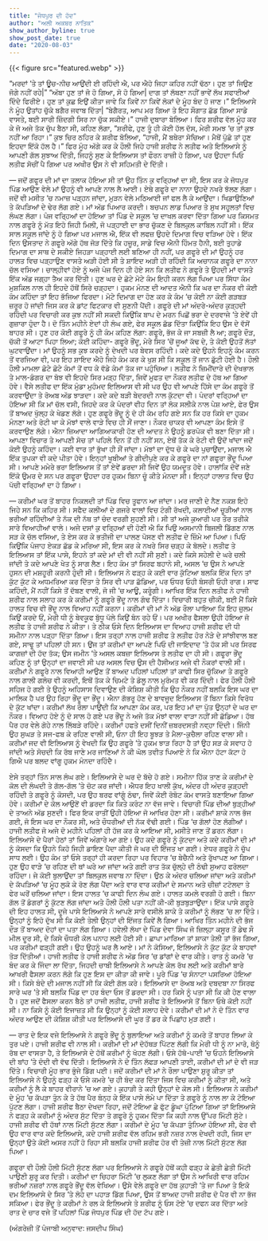 ```yaml
---
title: "ਜੋਧਪੁਰ ਦੀ ਹੱਦ"
author: "ਅਲੀ ਅਕਬਰ ਨਾਤਿਕ"
show_author_byline: true
show_post_date: true
date: "2020-08-03"
---
```

{{< figure src="featured.webp" >}}

“ਮਰਦਾਂ ‘ਤੇ ਤਾਂ ਊਚ-ਨੀਚ ਆਉਂਦੀ ਈ ਰਹਿੰਦੀ ਐ, ਪਰ ਐਹੋ ਜਿਹਾ ਕਹਿਰ ਨਹੀਂ ਢੱਠਾ। ਹੁਣ ਤਾਂ ਜਿਉਣ ਜੋਗੇ ਨਹੀਂ ਰਹੇ|”
“ਅੱਬਾ ਹੁਣ ਤਾਂ ਜੋ ਹੋ ਗਿਆ, ਸੋ ਹੋ ਗਿਆ| ਦਾਗ ਤਾਂ ਲੱਥਣਾ ਨਹੀਂ ਭਾਵੇਂ ਲੱਖ ਸਫਾਈਆਂ ਦਿੰਦੇ ਫਿਰੀਏ। ਹੁਣ ਤਾਂ ਕੁਛ ਇਉਂ ਕੀਤਾ ਜਾਵੇ ਕਿ ਕਿਵੇਂ ਨਾ ਕਿਵੇਂ ਲੋਕਾਂ ਦੇ ਮੂੰਹ ਬੰਦ ਹੋ ਜਾਣ।” ਇਲਿਆਸੇ ਨੇ ਮੂੰਹ ਉਤਾਂਹ ਚੁੱਕੇ ਬਗੈਰ ਜਵਾਬ ਦਿੱਤਾ|
“ਬੇਗੈਰਤ, ਆਪ ਮਰ ਗਿਆ ਤੇ ਇਹ ਸੌਗਾਤ ਛੱਡ ਗਿਆ ਸਾਡੇ ਵਾਸਤੇ, ਬਈ ਸਾਰੀ ਜ਼ਿੰਦਗੀ ਸਿਰ ਨਾ ਚੁੱਕ ਸਕੀਏ।” ਹਾਜੀ ਦੁਬਾਰਾ ਬੋਲਿਆ। ਫਿਰ ਸ਼ਰੀਫ ਵੱਲ ਮੂੰਹ ਕਰ ਕੇ ਜੋ ਅਜੇ ਤੱਕ ਚੁੱਪ ਬੈਠਾ ਸੀ, ਕਹਿਣ ਲੱਗਾ, “ਸ਼ਰੀਫੇ, ਹੁਣ ਤੂੰ ਹੀ ਕੋਈ ਹੱਲ ਦੱਸ, ਮੇਰੀ ਸਮਝ ‘ਚ ਤਾਂ ਕੁਝ ਨਹੀਂ ਆ ਰਿਹਾ।”
ਕੁਝ ਚਿਰ ਠਹਿਰ ਕੇ ਸ਼ਰੀਫ ਬੋਲਿਆ, “ਹਾਜੀ, ਮੈਂ ਬਥੇਰਾ ਸੋਚਿਆ। ਮੈਥੋਂ ਪੁੱਛੋ ਤਾਂ ਹੁਣ ਇਹਦਾ ਇੱਕੋ ਹੱਲ ਹੈ।” ਫਿਰ ਮੂੰਹ ਅੱਗੇ ਕਰ ਕੇ ਹੌਲੀ ਜਿਹੇ ਹਾਜੀ ਸ਼ਰੀਫ ਨੇ ਲਤੀਫ ਅਤੇ ਇਲਿਆਸੇ ਨੂੰ ਆਪਣੀ ਗੱਲ ਸੁਝਾਅ ਦਿੱਤੀ, ਜਿਹਨੂੰ ਸੁਣ ਕੇ ਇਲਿਆਸ ਤਾਂ ਫੌਰਨ ਰਾਜ਼ੀ ਹੋ ਗਿਆ, ਪਰ ਉਹਦਾ ਪਿਓ ਲਤੀਫ ਸੋਚੀਂ ਪੈ ਗਿਆ ਪਰ ਅਖੀਰ ਉਸ ਨੇ ਵੀ ਸਹਿਮਤੀ ਦੇ ਦਿੱਤੀ।

—
ਜਦੋਂ ਗਫੂਰ ਦੀ ਮਾਂ ਦਾ ਤਲਾਕ ਹੋਇਆ ਸੀ ਤਾਂ ਉਹ ਤਿੰਨ ਕੁ ਵਰ੍ਹਿਆਂ ਦਾ ਸੀ, ਇਸ ਕਰ ਕੇ ਜੋਧਪੁਰ ਪਿੰਡ ਆਉਣ ਵੇਲੇ ਮਾਂ ਉਹਨੂੰ ਵੀ ਆਪਣੇ ਨਾਲ ਲੈ ਆਈ। ਏਥੇ ਗਫੂਰੇ ਦਾ ਨਾਨਾ ਉਹਦੇ ਨਖਰੇ ਝੱਲਣ ਲੱਗਾ। ਜਦੋਂ ਵੀ ਮਸੀਤ ‘ਚ ਨਮਾਜ਼ ਪੜ੍ਹਨ ਜਾਂਦਾ, ਮੁੜਨ ਵੇਲੇ ਮਠਿਆਈ ਜਾਂ ਫਲ ਲੈ ਕੇ ਆਉਂਦਾ। ਖਿਡਾਉਣਿਆਂ ਤੇ ਕੱਪੜਿਆਂ ਦੇ ਢੇਰ ਲੱਗ ਗਏ। ਮਾਂ ਅੱਡ ਪਿਆਰ ਕਰਦੀ। ਬਚਪਨ ਲਾਡ ਪਿਆਰ ਤੇ ਸੁਖ ਸਹੂਲਤਾਂ ਵਿਚ ਲੰਘਣ ਲੱਗਾ। ਪੰਜ ਵਰ੍ਹਿਆਂ ਦਾ ਹੋਇਆ ਤਾਂ ਪਿੰਡ ਦੇ ਸਕੂਲ ‘ਚ ਦਾਖਲ ਕਰਵਾ ਦਿੱਤਾ ਗਿਆ ਪਰ ਕਿਸਮਤ ਨਾਲ ਗਫੂਰੇ ਨੂੰ ਮੱਤ ਇਹੋ ਜਿਹੀ ਮਿਲੀ, ਜੋ ਪੜ੍ਹਾਈ ਦਾ ਭਾਰ ਚੁੱਕਣ ਦੇ ਬਿਲਕੁਲ ਕਾਬਿਲ ਨਹੀਂ ਸੀ। ਇੱਕ ਸਾਲ ਸਕੂਲ ਜਾਂਦੇ ਨੂੰ ਹੋ ਗਿਆ ਪਰ ਮਜਾਲ ਐ, ਇੱਕ ਵੀ ਲਫਜ਼ ਉਹਦੇ ਦਿਮਾਗ ਵਿਚ ਵੜਿਆ ਹੋਵੇ।
ਇੱਕ ਦਿਨ ਉਸਤਾਦ ਨੇ ਗਫੂਰੇ ਅੱਗੇ ਹੱਥ ਜੋੜ ਦਿੱਤੇ ਕਿ ਹਜ਼ੂਰ, ਸਾਡੇ ਵਿਚ ਐਨੀ ਹਿੰਮਤ ਹੈਨੀ, ਬਈ ਤੁਹਾਡੇ ਦਿਮਾਗ ਦਾ ਸਾਥ ਦੇ ਸਕੀਏ ਜਿਹੜਾ ਪੜ੍ਹਾਈ ਲਈ ਬਣਿਆ ਹੀ ਨਹੀਂ, ਪਰ ਗਫੂਰੇ ਦੀ ਮਾਂ ਉਹਨੂੰ ਹਰ ਹਾਲਤ ਵਿਚ ਪੜ੍ਹਾਉਣ ਵਾਸਤੇ ਅੜੀ ਹੋਈ ਸੀ ਤੇ ਸ਼ਾਇਦ ਅੜੀ ਹੀ ਰਹਿੰਦੀ ਕਿ ਅਚਾਨਕ ਗਫੂਰੇ ਦਾ ਨਾਨਾ ਚੱਲ ਵਸਿਆ।
ਚਾਲ੍ਹੀਵਾਂ ਹੋਏ ਨੂੰ ਅਜੇ ਪੰਜ ਦਿਨ ਹੀ ਹੋਏ ਸਨ ਕਿ ਲਤੀਫ ਨੇ ਗਫੂਰੇ ਤੇ ਉਹਦੀ ਮਾਂ ਵਾਸਤੇ ਇੱਕ ਅੱਡ ਜਗ੍ਹਾ ਤੈਅ ਕਰ ਦਿੱਤੀ। ਹੁਣ ਘਰ ਦੇ ਛੋਟੇ ਮੋਟੇ ਕੰਮ ਇਹੀ ਕਰਨ ਲੱਗ ਪਿਆ ਪਰ ਸਿੱਧਾ ਕੰਮ ਮੁਸ਼ਕਿਲ ਨਾਲ ਹੀ ਇਹਦੇ ਹੱਥੋਂ ਸਿਰੇ ਚੜ੍ਹਦਾ। ਹੁਕਮ ਮੰਨਣ ਦੀ ਆਦਤ ਐਨੀ ਕਿ ਘਰ ਦਾ ਨੌਕਰ ਵੀ ਕੋਈ ਕੰਮ ਕਹਿੰਦਾ ਤਾਂ ਇਹ ਭੱਜਿਆ ਫਿਰਦਾ। ਮੋਟੇ ਦਿਮਾਗ ਦਾ ਹੋਣ ਕਰ ਕੇ ਕੰਮ ‘ਚ ਕੋਈ ਨਾ ਕੋਈ ਗੜਬੜ ਜ਼ਰੂਰ ਹੋ ਜਾਂਦੀ ਜਿਸ ਕਰ ਕੇ ਡਾਂਟ ਫਿਟਕਾਰ ਵੀ ਸੁਣਨੀ ਪੈਂਦੀ। ਗਫੂਰੇ ਦੀ ਮਾਂ ਅੰਦਰੇ-ਅੰਦਰ ਕੁੜ੍ਹਦੀ ਰਹਿੰਦੀ ਪਰ ਵਿਚਾਰੀ ਕਰ ਕੁਝ ਨਹੀਂ ਸੀ ਸਕਦੀ ਕਿਉਂਕਿ ਬਾਪ ਦੇ ਮਰਨ ਪਿਛੋਂ ਭਰਾ ਦੇ ਦਰਵਾਜੇ ‘ਤੇ ਏਵੇਂ ਹੀ ਗੁਜ਼ਾਰਾ ਹੁੰਦਾ ਹੈ। ਦੋ ਤਿੰਨ ਮਹੀਨੇ ਏਦਾਂ ਹੀ ਲੰਘ ਗਏ, ਫੇਰ ਸਕੂਲ ਛੱਡ ਦਿੱਤਾ ਕਿਉਂਕਿ ਇਹ ਉਸ ਦੇ ਵੱਸੋਂ ਬਾਹਰ ਸੀ। ਹੁਣ ਹਰ ਕੋਈ ਗਫੂਰੇ ਨੂੰ ਹੀ ਕੰਮ ਕਹਿਣ ਲੱਗਾ: ਗਫੂਰੇ, ਭੱਜ ਕੇ ਜਾ ਸਬਜ਼ੀ ਲੈ ਆ; ਗਫੂਰੇ ਦੌੜ, ਚੱਕੀ ਤੋਂ ਆਟਾ ਪਿਹਾ ਲਿਆ; ਕੋਈ ਕਹਿੰਦਾ- ਗਫੂਰੇ ਭੌਂਦੂ, ਮੇਰੇ ਸਿਰ ‘ਚੋਂ ਜੂਆਂ ਕੱਢ ਦੇ, ਤੇ ਕੋਈ ਉਹਤੋਂ ਲੱਤਾਂ ਘੁਟਵਾਉਂਦਾ। ਮਾਂ ਉਹਨੂੰ ਸਭ ਕੁਝ ਕਰਦੇ ਨੂੰ ਦੇਖਦੀ ਪਰ ਬੇਵਸ ਰਹਿੰਦੀ। ਕਦੇ ਕਦੇ ਉਹਨੇ ਇਹਨੂੰ ਕੰਮ ਕਰਨ ਤੋਂ ਵਰਜਿਆ ਵੀ, ਪਰ ਇਹ ਸ਼ਾਇਦ ਐਹੋ ਜਿਹੇ ਕੰਮ ਕਰ ਕੇ ਖੁਸ਼ ਸੀ ਕਿ ਸਕੂਲ ਤੋਂ ਜਾਨ ਛੁੱਟੀ ਹੋਈ ਹੈ।
ਹੌਲੀ ਹੌਲੀ ਮਾਮਲਾ ਛੋਟੇ ਛੋਟੇ ਕੰਮਾਂ ਤੋਂ ਵਧ ਕੇ ਵੱਡੇ ਕੰਮਾਂ ਤੱਕ ਜਾ ਪਹੁੰਚਿਆ। ਲਤੀਫ ਨੇ ਜ਼ਿਮੀਂਦਾਰੇ ਦੀ ਦੇਖਭਾਲ ਤੇ ਮਾਲ-ਡੰਗਰ ਦਾ ਬੋਝ ਵੀ ਇਹਦੇ ਸਿਰ ਮੜ੍ਹ ਦਿੱਤਾ, ਜਿਵੇਂ ਮੁਫਤ ਦਾ ਨੌਕਰ ਲਤੀਫ ਦੇ ਹੱਥ ਆ ਗਿਆ ਹੋਵੇ। ਵੈਸੇ ਲਤੀਫ ਦਾ ਇੱਕ ਮੁੰਡਾ ਮੁਹੰਮਦ ਇਲਿਆਸ ਵੀ ਸੀ ਪਰ ਉਹ ਵੀ ਆਪਣੇ ਹਿੱਸੇ ਦਾ ਕੰਮ ਗਫੂਰੇ ਤੋਂ ਕਰਵਾਉਂਦਾ ਤੇ ਰੋਅਬ ਅੱਡ ਝਾੜਦਾ। ਕਦੇ ਕਦੇ ਬੜੀ ਬੇਦਰਦੀ ਨਾਲ ਕੁੱਟਦਾ ਵੀ। ਪੰਦਰਾਂ ਵਰ੍ਹਿਆਂ ਦਾ ਹੋਇਆ ਸੀ ਕਿ ਮਾਂ ਚੱਲ ਵਸੀ, ਜਿਹਦੇ ਕਰ ਕੇ ਪੰਦਰਾਂ ਵੀਹ ਦਿਨ ਤਾਂ ਲੋਕ ਸਲੀਕੇ ਨਾਲ ਪੇਸ਼ ਆਏ, ਫੇਰ ਉਸ ਤੋਂ ਬਾਅਦ ਖੁੱਲ੍ਹ ਕੇ ਖੇਡਣ ਲੱਗੇ।
ਹੁਣ ਗਫੂਰੇ ਭੌਂਦੂ ਨੂੰ ਦੋ ਹੀ ਕੰਮ ਰਹਿ ਗਏ ਸਨ ਕਿ ਹਰ ਕਿਸੇ ਦਾ ਹੁਕਮ ਮੰਨਣਾ ਅਤੇ ਰੋਟੀ ਖਾ ਕੇ ਮੱਝਾਂ ਵਾਲੇ ਵਾੜੇ ਵਿਚ ਹੀ ਸੌਂ ਜਾਣਾ। ਨੌਕਰ ਚਾਕਰ ਵੀ ਆਪਣਾ ਕੰਮ ਇਸੇ ਤੋਂ ਕਰਵਾਉਣ ਲੱਗੇ। ਐਨਾ ਜ਼ਿਆਦਾ ਆਗਿਆਕਾਰੀ ਹੋਣ ਦੀ ਆਦਤ ਨੇ ਉਹਨੂੰ ਡਰਪੋਕ ਵੀ ਬਣਾ ਦਿੱਤਾ ਸੀ। ਆਪਣਾ ਵਿਚਾਰ ਤੇ ਆਪਣੀ ਸੋਚ ਤਾਂ ਪਹਿਲੇ ਦਿਨ ਤੋਂ ਹੀ ਨਹੀਂ ਸਨ, ਏਥੋਂ ਤੱਕ ਕੇ ਰੋਟੀ ਵੀ ਉਦੋਂ ਖਾਂਦਾ ਜਦੋਂ ਕੋਈ ਉਹਨੂੰ ਕਹਿੰਦਾ। ਕਈ ਵਾਰ ਤਾਂ ਭੁੱਖਾ ਹੀ ਸੌਂ ਜਾਂਦਾ। ਮੱਝਾਂ ਦਾ ਦੁੱਧ ਚੋ ਕੇ ਘਰੇ ਪੁਚਾਉਂਦਾ, ਮਜਾਲ ਐ ਇੱਕ ਤੁਪਕਾ ਵੀ ਕਦੇ ਪੀਤਾ ਹੋਵੇ। ਇਨ੍ਹਾਂ ਖੂਬੀਆਂ ਤੇ ਗੀਦੀਪੁਣੇ ਕਰ ਕੇ ਗਫੂਰੇ ਦਾ ਨਾਂ ਗਫੂਰਾ ਭੌਂਦੂ ਪਿਆ ਸੀ। ਆਪਣੇ ਮਮੇਰੇ ਭਰਾ ਇਲਿਆਸ ਤੋਂ ਤਾਂ ਏਵੇਂ ਡਰਦਾ ਸੀ ਜਿਵੇਂ ਉਹ ਯਮਦੂਤ ਹੋਵੇ। ਹਾਲਾਂਕਿ ਦੋਵੇਂ ਜਣੇ ਇੱਕੋ ਉਮਰ ਦੇ ਸਨ ਪਰ ਗਫੂਰਾ ਉਹਦਾ ਹਰ ਹੁਕਮ ਬਿਨਾ ਚੂੰ ਕੀਤੇ ਮੰਨਦਾ ਸੀ। ਇਨ੍ਹਾਂ ਹਾਲਾਤ ਵਿਚ ਉਹ ਪੱਚੀ ਵਰ੍ਹਿਆਂ ਦਾ ਹੋ ਗਿਆ।

—
ਕਰੀਮਾਂ ਘਰ ਤੋਂ ਬਾਹਰ ਨਿਕਲਦੀ ਤਾਂ ਪਿੰਡ ਵਿਚ ਤੂਫਾਨ ਆ ਜਾਂਦਾ। ਮਰ ਜਾਣੀ ਦੇ ਨੈਣ ਨਕਸ਼ ਇਹੋ ਜਿਹੇ ਸਨ ਕਿ ਕਹਿਰ ਸੀ। ਸਫੈਦ ਕਲੀਆਂ ਦੇ ਗਜਰੇ ਵਾਲਾਂ ਵਿਚ ਟੰਗੀ ਰੱਖਦੀ, ਕਲਾਈਆਂ ਚੂੜੀਆਂ ਨਾਲ ਭਰੀਆਂ ਰਹਿੰਦੀਆਂ ਤੇ ਨੱਕ ਦੀ ਨੱਥ ਤਾਂ ਚੰਦ ਵਰਗੀ ਸੁਹਣੀ ਸੀ। ਸੀ ਤਾਂ ਅਜੇ ਕੁਆਰੀ ਪਰ ਤੌਰ ਤਰੀਕੇ ਸਾਰੇ ਵਿਆਹੀਆਂ ਵਾਲੇ। ਅਜੇ ਦਸਾਂ ਕੁ ਵਰ੍ਹਿਆਂ ਦੀ ਹੋਣੀ ਐ ਕਿ ਪਿਉ ਅਸਮਾਨੀ ਬਿਜਲੀ ਡਿੱਗਣ ਨਾਲ ਸੜ ਕੇ ਚੱਲ ਵਸਿਆ, ਤੇ ਏਸ ਕਰ ਕੇ ਭਤੀਜੀ ਦਾ ਪਾਲਣ ਪੋਸਣ ਵੀ ਲਤੀਫ ਦੇ ਜ਼ਿੰਮੇ ਆ ਪਿਆ। ਪਿਓ ਕਿਉਂਕਿ ਪੰਜਾਹ ਏਕੜ ਛੱਡ ਕੇ ਮਰਿਆ ਸੀ, ਇਸ ਕਰ ਕੇ ਨਖਰੇ ਸਿਰ ਚੜ੍ਹ ਕੇ ਬੋਲਦੇ। ਲਤੀਫ ਤੇ ਇਲਿਆਸ ਤਾਂ ਇੱਕ ਪਾਸੇ, ਇਹਨੇ ਤਾਂ ਕਦੇ ਮਾਂ ਦੀ ਵੀ ਨਹੀਂ ਸੀ ਸੁਣੀ। ਕਦੇ ਕਿਸੇ ਸਹੇਲੀ ਦੇ ਘਰੇ ਚਲੀ ਜਾਂਦੀ ਤੇ ਕਦੇ ਆਪਣੇ ਖੇਤ ਨੂੰ ਸਾਗ ਲੈਣ। ਇਹ ਕੰਮ ਤਾਂ ਸਿਰਫ ਬਹਾਨੇ ਸੀ, ਅਸਲ ‘ਚ ਉਸ ਨੇ ਆਪਣੇ ਹੁਸਨ ਦੀ ਮਸ਼ਹੂਰੀ ਕਰਨੀ ਹੁੰਦੀ ਸੀ। ਇਲਿਆਸ ਨੇ ਫੜ੍ਹ ਕੇ ਕਈ ਵਾਰ ਕੁੱਟਿਆ ਬਲਕਿ ਇੱਕ ਦਿਨ ਤਾਂ ਕੁੱਟ ਕੁੱਟ ਕੇ ਅਧਮਰਿਆ ਕਰ ਦਿੱਤਾ ਤੇ ਸਿਰ ਵੀ ਪਾੜ ਛੱਡਿਆ, ਪਰ ਓਧਰ ਓਹੀ ਬੰਸਰੀ ਓਹੀ ਰਾਗ। ਸਾਫ ਕਹਿੰਦੀ, ਮੈਂ ਨਹੀਂ ਕਿਸੇ ਤੋਂ ਦੱਬਣ ਵਾਲੀ, ਜੋ ਜੀ ‘ਚ ਆਊ, ਕਰੂੰਗੀ।
ਆਖਿਰ ਇੱਕ ਦਿਨ ਲਤੀਫ ਨੇ ਹਾਜੀ ਸ਼ਰੀਫ ਨਾਲ ਸਲਾਹ ਕਰ ਕੇ ਕਰੀਮਾਂ ਨੂੰ ਗਫੂਰੇ ਭੌਂਦੂ ਨਾਲ ਗੰਢ ਦਿੱਤਾ। ਵਿਚਾਰੀ ਬਹੁਤ ਚੀਕੀ, ਬਈ ਮੈਂ ਕਿਸੇ ਹਾਲਤ ਵਿਚ ਵੀ ਭੌਂਦੂ ਨਾਲ ਵਿਆਹ ਨਹੀਂ ਕਰਨਾ। ਕਰੀਮਾਂ ਦੀ ਮਾਂ ਨੇ ਅੱਡ ਰੌਲਾ ਪਾਇਆ ਕਿ ਇਹ ਜ਼ੁਲਮ ਕਿਉਂ ਕਰਦੇ ਓਂ, ਮੇਰੀ ਧੀ ਨੂੰ ਬੇਵਕੂਫ ਬੁੱਧੂ ਪੱਲੇ ਕਿਉਂ ਬੰਨ ਰਹੇ ਓਂ। ਪਰ ਅਖੀਰ ਫੈਸਲਾ ਉਹੀ ਹੋਇਆ ਜੋ ਲਤੀਫ ਤੇ ਹਾਜੀ ਸ਼ਰੀਫ ਨੇ ਕੀਤਾ। ਤੇ ਠੀਕ ਓਸੇ ਦਿਨ ਇਲਿਆਸ ਦਾ ਵਿਆਹ ਹਾਜੀ ਸ਼ਰੀਫ ਦੀ ਧੀ ਸਮੀਨਾ ਨਾਲ ਪੜ੍ਹਾ ਦਿੱਤਾ ਗਿਆ। ਇਸ ਤਰ੍ਹਾਂ ਨਾਲ ਹਾਜੀ ਸ਼ਰੀਫ ਤੇ ਲਤੀਫ ਹੋਰ ਨੇੜੇ ਦੇ ਸਾਂਝੀਵਾਲ ਬਣ ਗਏ, ਸਾਢੂ ਤਾਂ ਪਹਿਲਾਂ ਹੀ ਸਨ।
ਉਂਜ ਤਾਂ ਕਰੀਮਾਂ ਦਾ ਆਪਣੇ ਪਿਓ ਦੀ ਜਾਇਦਾਦ ‘ਤੇ ਹੱਕ ਸੀ ਪਰ ਸਿਰਫ ਕਾਗਜ਼ਾਂ ਦੀ ਹੱਦ ਤੱਕ; ਉਸ ਜਮੀਨ ‘ਤੇ ਅਸਲ ਕਬਜ਼ਾ ਇਲਿਆਸ ਤੇ ਲਤੀਫ ਦਾ ਹੀ ਸੀ। ਗਫੂਰਾ ਭੌਂਦੂ ਕਹਿਣ ਨੂੰ ਤਾਂ ਉਨ੍ਹਾਂ ਦਾ ਜਵਾਈ ਸੀ ਪਰ ਅਸਲ ਵਿਚ ਉਸ ਦੀ ਹੈਸੀਅਤ ਅਜੇ ਵੀ ਨੌਕਰਾਂ ਵਾਲੀ ਸੀ। ਕਰੀਮਾਂ ਨੇ ਗਫੂਰੇ ਨਾਲ ਵਿਆਹੀ ਆਉਣ ਤੋਂ ਬਾਅਦ ਪਹਿਲਾਂ ਪਹਿਲਾਂ ਤਾਂ ਕਾਫੀ ਸਿਰ ਚੁੱਕਿਆ ਤੇ ਗਫੂਰੇ ਨਾਲ ਗਾਲੀ ਗਲੋਚ ਵੀ ਕਰਦੀ, ਇਥੋਂ ਤੱਕ ਕੇ ਚਿਮਟੇ ਤੇ ਡੋਲੂ ਨਾਲ ਮੁਰੰਮਤ ਵੀ ਕਰ ਦਿੰਦੀ। ਫੇਰ ਹੌਲੀ ਹੌਲੀ ਸਹਿਜ ਹੋ ਗਈ ਤੇ ਉਹਨੂੰ ਅਹਿਸਾਸ ਦਿਵਾਉਣ ਦੀ ਕੋਸ਼ਿਸ਼ ਕੀਤੀ ਕਿ ਉਹ ਨੌਕਰ ਨਹੀਂ ਬਲਕਿ ਇਸ ਘਰ ਦਾ ਮਾਲਿਕ ਹੈ ਪਰ ਉਹ ਰਿਹਾ ਭੌਂਦੂ ਦਾ ਭੌਂਦੂ। ਐਨਾ ਗੱਭਰੂ ਹੋਣ ਦੇ ਬਾਵਜੂਦ ਇਲਿਆਸ ਤੋਂ ਬਿਨਾ ਕਿਸੇ ਵਿਰੋਧ ਦੇ ਕੁੱਟ ਖਾਂਦਾ।
ਕਰੀਮਾਂ ਲੱਖ ਰੌਲਾ ਪਾਉਂਦੀ ਕਿ ਆਪਣਾ ਕੰਮ ਕਰ, ਪਰ ਇਹ ਮਾਂ ਦਾ ਪੁੱਤ ਉਨ੍ਹਾਂ ਦੇ ਘਰ ਦਾ ਨੌਕਰ। ਵਿਆਹ ਹੋਏ ਨੂੰ ਦੋ ਸਾਲ ਹੋ ਗਏ ਪਰ ਭੌਂਦੂ ਨੇ ਅਜੇ ਤੱਕ ਮੱਝਾਂ ਵਾਲਾ ਵਾੜਾ ਨਹੀਂ ਸੀ ਛੱਡਿਆ। ਹੱਥ ਪੈਰ ਹਰ ਵੇਲੇ ਗੋਹੇ ਨਾਲ ਲਿੱਬੜੇ ਰਹਿੰਦੇ। ਕਰੀਮਾਂ ਹਫਤੇ ਦਸੀਂ ਦਿਨੀਂ ਜ਼ਬਰਦਸਤੀ ਨਵ੍ਹਾ ਦਿੰਦੀ। ਜਿੰਨੀ ਉਹ ਸੁਘੜ ਤੇ ਸਜ-ਫਬ ਕੇ ਰਹਿਣ ਵਾਲੀ ਸੀ, ਓਨਾ ਹੀ ਇਹ ਬੂਝੜ ਤੇ ਮੈਲਾ-ਕੁਚੈਲਾ ਰਹਿਣ ਵਾਲਾ ਸੀ। ਕਰੀਮਾਂ ਜਦ ਵੀ ਇਲਿਆਸ ਨੂੰ ਵੇਖਦੀ ਕਿ ਉਹ ਗਫੂਰੇ ‘ਤੇ ਹੁਕਮ ਝਾੜ ਰਿਹਾ ਹੈ ਤਾਂ ਉਹ ਸੜ ਕੇ ਸਵਾਹ ਹੋ ਜਾਂਦੀ ਅਤੇ ਸੋਚਦੀ ਕਿ ਰੱਬ ਜਾਣੇ ਮਰ ਜਾਣਿਆਂ ਨੇ ਕੀ ਘੋਲ ਤਵੀਤ ਪਿਆਏ ਨੇ ਕਿ ਐਨਾ ਹੱਟਾ ਕੱਟਾ ਹੋ ਗਿਐ ਪਰ ਬਲਦ ਵਾਂਗੂ ਹੁਕਮ ਮੰਨਦਾ ਰਹਿੰਦੈ।

ਏਸੇ ਤਰ੍ਹਾਂ ਤਿੰਨ ਸਾਲ ਲੰਘ ਗਏ। ਇਲਿਆਸੇ ਦੇ ਘਰ ਦੋ ਬੱਚੇ ਹੋ ਗਏ। ਸਮੀਨਾ ਹਿੱਕ ਤਾਣ ਕੇ ਕਰੀਮਾਂ ਦੇ ਕੋਲ ਦੀ ਲੰਘਦੀ ਤੇ ਗੱਲ-ਗੱਲ ‘ਤੇ ਚੋਟ ਕਰ ਜਾਂਦੀ। ਐਧਰ ਇਹ ਖਾਲੀ ਕੁੱਖ, ਅੰਦਰ ਹੀ ਅੰਦਰ ਕੁੜ੍ਹਦੀ ਰਹਿੰਦੀ ਤੇ ਗਫੂਰੇ ਨੂੰ ਕੋਸਦੀ, ਪਰ ਉਹ ਬਰਫ ਵਾਂਗੂੰ ਠੰਢਾ, ਜਿਵੇਂ ਕੋਈ ਰੋਬੋਟ ਕੰਮ ਵਾਸਤੇ ਬਣਾਇਆ ਗਿਆ ਹੋਵੇ। ਕਰੀਮਾਂ ਦੇ ਕੋਲ ਆਉਣੋਂ ਵੀ ਡਰਦਾ ਕਿ ਕਿਤੇ ਕਰੰਟ ਨਾ ਵੱਜ ਜਾਵੇ। ਵਿਚਾਰੀ ਪਿੰਡ ਦੀਆਂ ਬੁੜ੍ਹੀਆਂ ਦੇ ਤਾਅਨੇ ਅੱਡ ਸੁਣਦੀ।
ਫਿਰ ਇਕ ਰਾਤੀਂ ਉਹੀ ਹੋਇਆ ਜੋ ਆਖਿਰ ਹੋਣਾ ਸੀ। ਕਰੀਮਾਂ ਸ਼ਾਕੇ ਨਾਲ ਭੱਜ ਗਈ, ਜੋ ਇਸ ਘਰ ਦਾ ਨੌਕਰ ਸੀ, ਅਤੇ ਚੌਧਰੀਆਂ ਦੀ ਨੱਕ ਵੱਢੀ ਗਈ। ਪਿੰਡ ‘ਚ ਗੱਲਾਂ ਹੋਣ ਲੱਗੀਆਂ। ਹਾਜੀ ਲਤੀਫ ਜੋ ਅਜੇ ਦੋ ਮਹੀਨੇ ਪਹਿਲਾਂ ਹੀ ਹੱਜ ਕਰ ਕੇ ਆਇਆ ਸੀ, ਮਸੀਤੇ ਜਾਣ ਤੋਂ ਡਰਨ ਲੱਗਾ। ਇਲਿਆਸੇ ਦੇ ਪੈਰਾਂ ਹੇਠਾਂ ਤਾਂ ਜਿਵੇਂ ਅੰਗਾਰੇ ਆ ਗਏ। ਉਹ ਕਦੇ ਗਫੂਰੇ ਨੂੰ ਕੁੱਟਦਾ ਅਤੇ ਕਦੇ ਕਰੀਮਾਂ ਦੀ ਮਾਂ ਨੂੰ ਕੋਸਦਾ ਕਿ ਉਹਨੇ ਕਿਹੋ ਜਿਹੀ ਡਾਇਣ ਪੈਦਾ ਕੀਤੀ ਜੋ ਘਰ ਦੀ ਇੱਜਤ ਖਾ ਗਈ।
ਏਧਰ ਗਫੂਰੇ ਨੇ ਚੁੱਪ ਸਾਧ ਲਈ। ਉਹ ਕੰਮ ਤਾਂ ਓਸੇ ਤਰ੍ਹਾਂ ਹੀ ਕਰਦਾ ਰਿਹਾ ਪਰ ਵਿਹਾਰ ‘ਚ ਬੇਚੈਨੀ ਅਤੇ ਰੁੱਖਾਪਣ ਆ ਗਿਆ। ਹੁਣ ਉਹ ਵਾੜੇ ‘ਚ ਰਹਿਣ ਦੀ ਥਾਂ ਘਰੇ ਆ ਜਾਂਦਾ ਅਤੇ ਗਈ ਰਾਤ ਤੱਕ ਚੁੱਲ੍ਹੇ ਦੀ ਠੰਢੀ ਸੁਆਹ ਫਰੋਲਦਾ ਰਹਿੰਦਾ। ਜੇ ਕੋਈ ਬੁਲਾਉਂਦਾ ਤਾਂ ਬਿਲਕੁਲ ਜਵਾਬ ਨਾ ਦਿੰਦਾ। ਉਠ ਕੇ ਅੰਦਰ ਚਲਿਆ ਜਾਂਦਾ ਅਤੇ ਕਰੀਮਾਂ ਦੇ ਕੱਪੜਿਆਂ ‘ਚ ਮੂੰਹ ਲੁਕੋ ਕੇ ਰੋਣ ਲੱਗ ਪੈਂਦਾ ਅਤੇ ਵਾਰ ਵਾਰ ਕਰੀਮਾਂ ਦੇ ਸਮਾਨ ਅਤੇ ਚੀਜ਼ਾਂ ਟਟੋਲਦਾ ਤੇ ਫੇਰ ਘਰੋਂ ਚਲਿਆ ਜਾਂਦਾ। ਇਸ ਹਾਲਤ ‘ਚ ਕਾਫੀ ਦਿਨ ਲੰਘ ਗਏ। ਹਾਲਤ ਕਮਲੇ ਵਰਗੀ ਹੋ ਗਈ। ਬਿਨਾ ਗੱਲ ਤੋਂ ਡੰਗਰਾਂ ਨੂੰ ਕੁੱਟਣ ਲੱਗ ਜਾਂਦਾ ਅਤੇ ਹੌਲੀ ਹੌਲੀ ਪਤਾ ਨਹੀਂ ਕੀ-ਕੀ ਬੁੜਬੁੜਾਉਂਦਾ।
ਇੱਕ ਪਾਸੇ ਗਫੂਰੇ ਦੀ ਇਹ ਹਾਲਤ ਸੀ, ਦੂਜੇ ਪਾਸੇ ਇਲਿਆਸੇ ਨੇ ਆਪਣੇ ਸਾਰੇ ਵਸੀਲੇ ਸ਼ਾਕੇ ਤੇ ਕਰੀਮਾਂ ਨੂੰ ਲੱਭਣ ‘ਚ ਲਾ ਦਿੱਤੇ। ਉਨ੍ਹਾਂ ਨੂੰ ਇਹੋ ਦੁੱਖ ਸੀ ਕਿ ਕੋਈ ਤੇਲੀ ਉਨ੍ਹਾਂ ਦੀ ਇੱਜਤ ਕਿਵੇਂ ਲੈ ਗਿਆ।
ਆਖਿਰ ਤਿੰਨ ਮਹੀਨੇ ਦੀ ਭੱਜ ਦੌੜ ਤੋਂ ਬਾਅਦ ਦੋਹਾਂ ਦਾ ਪਤਾ ਲੱਗ ਗਿਆ। ਹਵੇਲੀ ਲੱਖਾ ਦੇ ਪਿੰਡ ਦੇਵਾ ਸਿੰਘ ਜੋ ਜ਼ਿਲ੍ਹਾ ਕਸੂਰ ਤੋਂ ਡੇਢ ਸੌ ਮੀਲ ਦੂਰ ਸੀ, ਦੇ ਕਿਸੇ ਚੌਧਰੀ ਕੋਲ ਪਨਾਹ ਲਈ ਹੋਈ ਸੀ। ਛਾਪਾ ਮਾਰਿਆ ਤਾਂ ਸ਼ਾਕਾ ਤੇਲੀ ਤਾਂ ਭੱਜ ਗਿਆ, ਪਰ ਕਰੀਮਾਂ ਫੜ੍ਹੀ ਗਈ। ਉਹ ਉਹਨੂੰ ਘਰ ਲੈ ਆਏ। ਮਾਂ ਨੇ ਕੋਸਿਆ, ਇਲਿਆਸੇ ਨੇ ਕੁੱਟ ਕੁੱਟ ਕੇ ਬਾਹਵਾਂ ਤੋੜ ਦਿੱਤੀਆਂ। ਹਾਜੀ ਲਤੀਫ ਤੇ ਹਾਜੀ ਸ਼ਰੀਫ ਨੇ ਅੱਡ ਸਿਰ ‘ਚ ਡਾਂਗਾਂ ਦੇ ਵਾਰ ਕੀਤੇ। ਰਾਤ ਨੂੰ ਕਮਰੇ ‘ਚ ਬੰਦ ਕਰ ਕੇ ਜਿੰਦਾ ਲਾ ਦਿੱਤਾ, ਜਿਹਦੀ ਚਾਬੀ ਇਲਿਆਸੇ ਨੇ ਆਪਣੇ ਕੋਲ ਰੱਖ ਲਈ ਅਤੇ ਕਰੀਮਾਂ ਬਾਰੇ ਆਖਰੀ ਫੈਸਲਾ ਕਰਨ ਲੱਗੇ ਕਿ ਹੁਣ ਇਸ ਦਾ ਕੀਤਾ ਕੀ ਜਾਵੇ। ਪੂਰੇ ਪਿੰਡ ‘ਚ ਸੰਨਾਟਾ ਪਸਰਿਆ ਹੋਇਆ ਸੀ। ਕਿਸੇ ਬੰਦੇ ਦੀ ਮਜਾਲ ਨਹੀਂ ਸੀ ਕਿ ਕੋਈ ਗੱਲ ਕਰੇ। ਇਲਿਆਸੇ ਦਾ ਰੋਅਬ ਅਤੇ ਦਬਦਬਾ ਨਾ ਸਿਰਫ ਸਾਰੇ ਘਰ ‘ਤੇ ਸੀ ਬਲਕਿ ਪਿੰਡ ਦਾ ਹਰ ਬੰਦਾ ਓਸ ਤੋਂ ਡਰਦਾ ਸੀ। ਹਰ ਕਿਸੇ ਨੂੰ ਪਤਾ ਸੀ ਕਿ ਕੀ ਹੋਣ ਵਾਲਾ ਹੈ।
ਹੁਣ ਜਦੋਂ ਫੈਸਲਾ ਕਰਨ ਬੈਠੇ ਤਾਂ ਹਾਜੀ ਲਤੀਫ, ਹਾਜੀ ਸ਼ਰੀਫ ਤੇ ਇਲਿਆਸੇ ਤੋਂ ਬਿਨਾ ਓਥੇ ਕੋਈ ਨਹੀਂ ਸੀ। ਨਾ ਕਿਸੇ ਨੂੰ ਕੋਈ ਇਜਾਜ਼ਤ ਸੀ ਕਿ ਉਨ੍ਹਾਂ ਨੂੰ ਕੋਈ ਸਲਾਹ ਦੇਵੇ। ਕਰੀਮਾਂ ਦੀ ਮਾਂ ਨੇ ਦੋ ਤਿੰਨ ਵਾਰ ਅੰਦਰ ਆਉਣ ਦੀ ਕੋਸ਼ਿਸ਼ ਕੀਤੀ ਪਰ ਇਲਿਆਸੇ ਦੀ ਘੂਰ ਤੋਂ ਡਰ ਕੇ ਪਿਛਾਂਹ ਮੁੜ ਗਈ।

—
ਰਾਤ ਦੇ ਇਕ ਵਜੇ ਇਲਿਆਸੇ ਨੇ ਗਫੂਰੇ ਭੌਂਦੂ ਨੂੰ ਬੁਲਾਇਆ ਅਤੇ ਕਰੀਮਾਂ ਨੂੰ ਕਮਰੇ ਤੋਂ ਬਾਹਰ ਲਿਆ ਕੇ ਤੁਰ ਪਏ। ਹਾਜੀ ਸ਼ਰੀਫ ਵੀ ਨਾਲ ਸੀ। ਕਰੀਮਾਂ ਦੀ ਮਾਂ ਦੋਹੱਥੜ ਪਿੱਟਣ ਲੱਗੀ ਕਿ ਮੇਰੀ ਧੀ ਨੂੰ ਨਾ ਮਾਰੋ, ਥੋਨੂੰ ਰੱਬ ਦਾ ਵਾਸਤਾ ਹੈ, ਤੇ ਇਲਿਆਸੇ ਦੇ ਹੱਥੋਂ ਕਰੀਮਾਂ ਨੂੰ ਖੋਹਣ ਲੱਗੀ। ਓਸੇ ਹੱਥੋ-ਪਾਈ ‘ਚ ਓਹਨੇ ਇਲਿਆਸੇ ਦੀ ਬਾਂਹ ‘ਤੇ ਦੰਦੀ ਵੀ ਵੱਢ ਦਿੱਤੀ। ਇਲਿਆਸੇ ਨੇ ਦੋ ਤਿੰਨ ਲੱਫੜ ਆਪਣੀ ਤਾਈ, ਕਰੀਮਾਂ ਦੀ ਮਾਂ ਦੇ ਵੀ ਜੜ ਦਿੱਤੇ। ਵਿਚਾਰੀ ਮੂੰਹ ਭਾਰ ਭੁੰਜੇ ਡਿੱਗ ਪਈ। ਜਦੋਂ ਕਰੀਮਾਂ ਦੀ ਮਾਂ ਨੇ ਰੌਲਾ ਪਾਉਣਾ ਸ਼ੁਰੂ ਕੀਤਾ ਤਾਂ ਇਲਿਆਸੇ ਨੇ ਉਹਨੂੰ ਫੜ੍ਹ ਕੇ ਓਸੇ ਕਮਰੇ ‘ਚ ਹੀ ਬੰਦ ਕਰ ਦਿੱਤਾ ਜਿਸ ਵਿਚ ਕਰੀਮਾਂ ਨੂੰ ਕੀਤਾ ਸੀ, ਅਤੇ ਕਰੀਮਾਂ ਨੂੰ ਲੈ ਕੇ ਬਾਹਰ ਵੀਰਾਨੇ ‘ਚ ਆ ਗਏ। ਕੁਹਾੜੀ ਤੇ ਕਹੀ ਉਨ੍ਹਾਂ ਦੇ ਕੋਲ ਸੀ। ਇਲਿਆਸ ਨੇ ਕਰੀਮਾਂ ਦੇ ਮੂੰਹ ‘ਚ ਕੱਪੜਾ ਤੁੰਨ ਕੇ ਤੇ ਹੱਥ ਪੈਰ ਬੰਨ੍ਹ ਕੇ ਇੱਕ ਪਾਸੇ ਲੰਮੇ ਪਾ ਦਿੱਤਾ ਤੇ ਗਫੂਰੇ ਨੂੰ ਨਾਲ ਲਾ ਕੇ ਟੋਇਆ ਪੁੱਟਣ ਲੱਗਾ। ਹਾਜੀ ਸ਼ਰੀਫ ਬੈਠਾ ਦੇਖਦਾ ਰਿਹਾ, ਜਦੋਂ ਟੋਇਆ ਛੇ ਫੁੱਟ ਡੂੰਘਾ ਪੁੱਟਿਆ ਗਿਆ ਤਾਂ ਇਲਿਆਸੇ ਨੇ ਫੜ੍ਹ ਕੇ ਕਰੀਮਾਂ ਨੂੰ ਅੰਦਰ ਸੁੱਟ ਦਿੱਤਾ ਤੇ ਗਫੂਰੇ ਨੂੰ ਹੁਕਮ ਦਿੱਤਾ ਕਿ ਕਹੀ ਨਾਲ ਉੱਪਰ ਮਿੱਟੀ ਸੁੱਟੇ। ਹਾਜੀ ਸ਼ਰੀਫ ਵੀ ਹੱਥਾਂ ਨਾਲ ਮਿੱਟੀ ਸੁੱਟਣ ਲੱਗਾ। ਕਰੀਮਾਂ ਦੇ ਮੂੰਹ ‘ਚ ਕੱਪੜਾ ਤੁੰਨਿਆ ਹੋਇਆ ਸੀ, ਫੇਰ ਵੀ ਉਹ ਵਾਰ ਵਾਰ ਕਦੇ ਇਲਿਆਸੇ, ਕਦੇ ਹਾਜੀ ਸ਼ਰੀਫ ਵੱਲ ਰਹਿਮ ਭਰੀ ਨਜ਼ਰ ਨਾਲ ਦੇਖਦੀ ਰਹੀ, ਜਿਸ ਦਾ ਉਨ੍ਹਾਂ ਉਤੇ ਕੋਈ ਅਸਰ ਨਹੀਂ ਹੋ ਰਿਹਾ ਸੀ ਬਲਕਿ ਹਾਜੀ ਸ਼ਰੀਫ ਹੋਰ ਵੀ ਤੇਜ਼ੀ ਨਾਲ ਮਿੱਟੀ ਸੁੱਟਣ ਲੱਗ ਪਿਆ।

ਗਫੂਰਾ ਵੀ ਹੌਲੀ ਹੌਲੀ ਮਿੱਟੀ ਸੁੱਟਣ ਲੱਗਾ ਪਰ ਇਲਿਆਸੇ ਨੇ ਗਫੂਰੇ ਹੱਥੋਂ ਕਹੀ ਫੜ੍ਹ ਕੇ ਛੇਤੀ ਛੇਤੀ ਮਿੱਟੀ ਪਾਉਣੀ ਸ਼ੁਰੂ ਕਰ ਦਿਤੀ। ਕਰੀਮਾਂ ਦਾ ਚਿਹਰਾ ਮਿੱਟੀ ‘ਚ ਲੁਕਣ ਲੱਗਾ ਤਾਂ ਉਸ ਨੇ ਆਖਿਰੀ ਵਾਰ ਰਹਿਮ ਭਰੀਆਂ ਨਜ਼ਰਾਂ ਨਾਲ ਗਫੂਰੇ ਭੌਂਦੂ ਵੱਲ ਵੇਖਿਆ। ਉਸੇ ਵੇਲੇ ਗਫੂਰੇ ਦਾ ਹੱਥ ਕੁਹਾੜੀ ‘ਤੇ ਜਾ ਪਿਆ ਤੇ ਇਕੋ ਦਮ ਇਲਿਆਸੇ ਦੇ ਸਿਰ ‘ਤੇ ਲੋਹੇ ਦਾ ਪਹਾੜ ਡਿੱਗ ਪਿਆ, ਉਸ ਤੋਂ ਬਾਅਦ ਹਾਜੀ ਸ਼ਰੀਫ ਦੋ ਪੈਰ ਵੀ ਨਾ ਭੱਜ ਸਕਿਆ। ਫੇਰ ਭੌਂਦੂ ਤੇ ਕਰੀਮਾਂ ਨੇ ਰਲ ਕੇ ਇਲਿਆਸੇ ਤੇ ਸ਼ਰੀਫ ਨੂੰ ਓਸ ਟੋਏ ‘ਚ ਦਫਨ ਕਰ ਦਿੱਤਾ ਅਤੇ ਰਾਤ ਦੇ ਚਾਰ ਵਜੇ ਤੋਂ ਪਹਿਲਾਂ ਪਿੰਡ ਜੋਧਪੁਰ ਪਿੰਡ ਦੀ ਹੱਦ ਟੱਪ ਗਏ।

(ਅੰਗਰੇਜ਼ੀ ਤੋਂ ਪੰਜਾਬੀ ਅਨੁਵਾਦ: ਜਸਦੀਪ ਸਿੰਘ)
